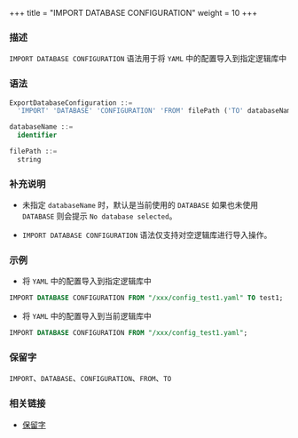 +++
title = "IMPORT DATABASE CONFIGURATION"
weight = 10
+++

### 描述

`IMPORT DATABASE CONFIGURATION` 语法用于将 `YAML` 中的配置导入到指定逻辑库中

### 语法

```sql
ExportDatabaseConfiguration ::=
  'IMPORT' 'DATABASE' 'CONFIGURATION' 'FROM' filePath ('TO' databaseName)?

databaseName ::=
  identifier

filePath ::=
  string
```

### 补充说明

- 未指定 `databaseName` 时，默认是当前使用的 `DATABASE` 如果也未使用 `DATABASE` 则会提示 `No database selected`。

- `IMPORT DATABASE CONFIGURATION` 语法仅支持对空逻辑库进行导入操作。

### 示例

- 将 `YAML` 中的配置导入到指定逻辑库中

```sql
IMPORT DATABASE CONFIGURATION FROM "/xxx/config_test1.yaml" TO test1;
```

- 将 `YAML` 中的配置导入到当前逻辑库中

```sql
IMPORT DATABASE CONFIGURATION FROM "/xxx/config_test1.yaml";
```

### 保留字

`IMPORT`、`DATABASE`、`CONFIGURATION`、`FROM`、`TO`

### 相关链接

- [保留字](/cn/reference/distsql/syntax/reserved-word/)